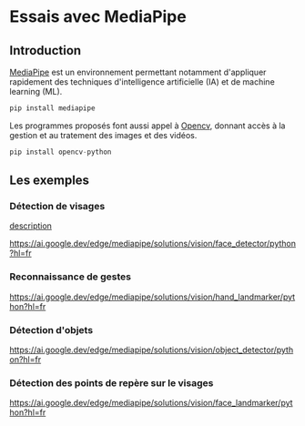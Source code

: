 # Essais avec MediaPipe

## Introduction

[MediaPipe](https://ai.google.dev/edge/mediapipe/solutions/guide?hl=fr) est un environnement permettant notamment d'appliquer rapidement des techniques d'intelligence artificielle (IA) et de machine learning (ML).

```python
pip install mediapipe
```

Les programmes proposés font aussi appel à [Opencv](https://pypi.org/project/opencv-python/), donnant accès à la gestion et au tratement des images et des vidéos.

```python
pip install opencv-python
```

## Les exemples

### Détection de visages

[description](https://ai.google.dev/edge/mediapipe/solutions/vision/face_detector?hl=fr)

https://ai.google.dev/edge/mediapipe/solutions/vision/face_detector/python?hl=fr

### Reconnaissance de gestes

https://ai.google.dev/edge/mediapipe/solutions/vision/hand_landmarker/python?hl=fr

### Détection d'objets

https://ai.google.dev/edge/mediapipe/solutions/vision/object_detector/python?hl=fr

### Détection des points de repère sur le visages

https://ai.google.dev/edge/mediapipe/solutions/vision/face_landmarker/python?hl=fr

